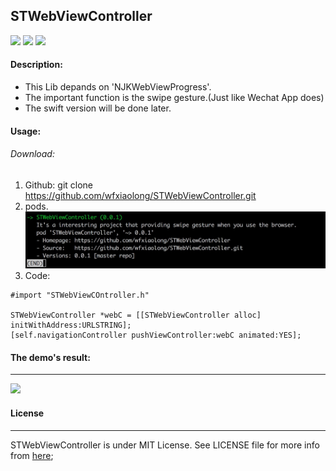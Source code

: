 ## STWebViewController

![](https://img.shields.io/teamcity/http/teamcity.jetbrains.com/s/bt345.svg) ![](https://img.shields.io/badge/pod-support-blue.svg) ![](https://img.shields.io/github/license/mashape/apistatus.svg)


#### Description:

* This Lib depands on 'NJKWebViewProgress'.
* The important function is the swipe gesture.(Just like Wechat App does)
* The swift version will be done later.

#### Usage:

###### Download:

1. Github: git clone https://github.com/wfxiaolong/STWebViewController.git
2. pods.
![](./pod_suc.png)
3. Code:

```
#import "STWebViewCOntroller.h"

STWebViewController *webC = [[STWebViewController alloc] initWithAddress:URLSTRING];
[self.navigationController pushViewController:webC animated:YES];
```

#### The demo's result:
<hr>

![](./demo.gif)


#### License
<hr>

STWebViewController is under MIT License. See LICENSE file for more info from <a href="https://opensource.org/licenses/mit-license.php">here</a>;

